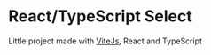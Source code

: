 # React/TypeScript Select
Little project made with [ViteJs](https://vitejs.dev/), React and TypeScript